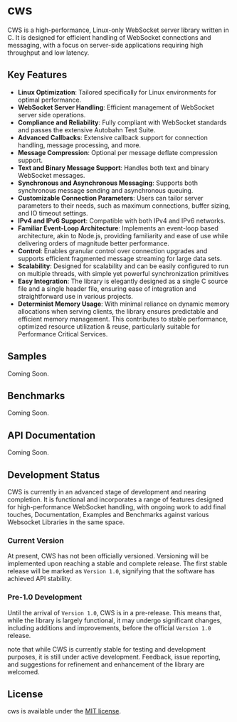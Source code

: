 # cws


CWS is a high-performance, Linux-only WebSocket server library written in C. It is designed for efficient handling of WebSocket connections and messaging, with a focus on server-side applications requiring high throughput and low latency.

## Key Features
- **Linux Optimization**: Tailored specifically for Linux environments for optimal performance.
- **WebSocket Server Handling**: Efficient management of WebSocket server side operations.
- **Compliance and Reliability**: Fully compliant with WebSocket standards and passes the extensive Autobahn Test Suite.
- **Advanced Callbacks**: Extensive callback support for connection handling, message processing, and more.
- **Message Compression**: Optional per message deflate compression support.
- **Text and Binary Message Support**: Handles both text and binary WebSocket messages.
- **Synchronous and Asynchronous Messaging**: Supports both synchronous message sending and asynchronous queuing.
- **Customizable Connection Parameters**: Users can tailor server parameters to their needs, such as maximum connections, buffer sizing, and IO timeout settings.
- **IPv4 and IPv6 Support**: Compatible with both IPv4 and IPv6 networks.
- **Familiar Event-Loop Architecture**: Implements an event-loop based architecture, akin to Node.js, providing familiarity and ease of use while delivering orders of magnitude better performance.
- **Control**: Enables granular control over connection upgrades and supports efficient fragmented message streaming for large data sets.
- **Scalability**: Designed for scalability and can be easily configured to run on multiple threads, with simple yet powerful synchronization primitives
- **Easy Integration**: The library is elegantly designed as a single C source file and a single header file, ensuring ease of integration and straightforward use in various projects.
- **Determinist Memory Usage**: With minimal reliance on dynamic memory allocations when serving clients, the library ensures predictable and efficient memory management. This contributes to stable performance, optimized resource utilization & reuse, particularly suitable for Performance Critical Services.

## Samples

Coming Soon. 

## Benchmarks

Coming Soon.


## API Documentation

Coming Soon.


## Development Status

CWS is currently in an advanced stage of development and nearing completion. It is functional and incorporates a range of features designed for high-performance WebSocket handling, with ongoing work to add final touches, Documentation, Examples and Benchmarks against various Websocket Libraries in the same space.

### Current Version

At present, CWS has not been officially versioned. Versioning will be implemented upon reaching a stable and complete release. The first stable release will be marked as `Version 1.0`, signifying that the software has achieved API stability.

### Pre-1.0 Development

Until the arrival of `Version 1.0`, CWS is in a pre-release. This means that, while the library is largely functional, it may undergo significant changes, including additions and improvements, before the official `Version 1.0` release.


note that while CWS is currently stable for testing and development purposes, it is still under active development. Feedback, issue reporting, and suggestions for refinement and enhancement of the library are welcomed.

## License

cws is available under the [MIT license](https://opensource.org/licenses/MIT).
